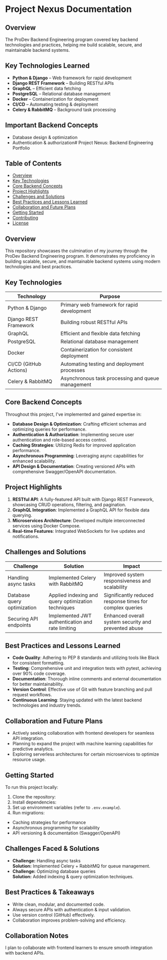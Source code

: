 # Project Nexus Documentation

## Overview
The ProDev Backend Engineering program covered key backend technologies and practices, helping me build scalable, secure, and maintainable backend systems.

## Key Technologies Learned
- **Python & Django** – Web framework for rapid development
- **Django REST Framework** – Building RESTful APIs
- **GraphQL** – Efficient data fetching
- **PostgreSQL** – Relational database management
- **Docker** – Containerization for deployment
- **CI/CD** – Automating testing & deployment
- **Celery & RabbitMQ** – Background task processing

## Important Backend Concepts
- Database design & optimization
- Authentication & authorization# Project Nexus: Backend Engineering Portfolio

## Table of Contents
- [Overview](#overview)
- [Key Technologies](#key-technologies)
- [Core Backend Concepts](#core-backend-concepts)
- [Project Highlights](#project-highlights)
- [Challenges and Solutions](#challenges-and-solutions)
- [Best Practices and Lessons Learned](#best-practices-and-lessons-learned)
- [Collaboration and Future Plans](#collaboration-and-future-plans)
- [Getting Started](#getting-started)
- [Contributing](#contributing)
- [License](#license)

## Overview

This repository showcases the culmination of my journey through the ProDev Backend Engineering program. It demonstrates my proficiency in building scalable, secure, and maintainable backend systems using modern technologies and best practices.

## Key Technologies

| Technology | Purpose |
|------------|---------|
| Python & Django | Primary web framework for rapid development |
| Django REST Framework | Building robust RESTful APIs |
| GraphQL | Efficient and flexible data fetching |
| PostgreSQL | Relational database management |
| Docker | Containerization for consistent deployment |
| CI/CD (GitHub Actions) | Automating testing and deployment processes |
| Celery & RabbitMQ | Asynchronous task processing and queue management |

## Core Backend Concepts

Throughout this project, I've implemented and gained expertise in:

- **Database Design & Optimization**: Crafting efficient schemas and optimizing queries for performance.
- **Authentication & Authorization**: Implementing secure user authentication and role-based access control.
- **Caching Strategies**: Utilizing Redis for improved application performance.
- **Asynchronous Programming**: Leveraging async capabilities for enhanced scalability.
- **API Design & Documentation**: Creating versioned APIs with comprehensive Swagger/OpenAPI documentation.

## Project Highlights

1. **RESTful API**: A fully-featured API built with Django REST Framework, showcasing CRUD operations, filtering, and pagination.
2. **GraphQL Integration**: Implemented a GraphQL API for flexible data querying.
3. **Microservices Architecture**: Developed multiple interconnected services using Docker Compose.
4. **Real-time Features**: Integrated WebSockets for live updates and notifications.

## Challenges and Solutions

| Challenge | Solution | Impact |
|-----------|----------|--------|
| Handling async tasks | Implemented Celery with RabbitMQ | Improved system responsiveness and scalability |
| Database query optimization | Applied indexing and query optimization techniques | Significantly reduced response times for complex queries |
| Securing API endpoints | Implemented JWT authentication and rate limiting | Enhanced overall system security and prevented abuse |

## Best Practices and Lessons Learned

- **Code Quality**: Adhering to PEP 8 standards and utilizing tools like Black for consistent formatting.
- **Testing**: Comprehensive unit and integration tests with pytest, achieving over 90% code coverage.
- **Documentation**: Thorough inline comments and external documentation for better maintainability.
- **Version Control**: Effective use of Git with feature branching and pull request workflows.
- **Continuous Learning**: Staying updated with the latest backend technologies and industry trends.

## Collaboration and Future Plans

- Actively seeking collaboration with frontend developers for seamless API integration.
- Planning to expand the project with machine learning capabilities for predictive analytics.
- Exploring serverless architectures for certain microservices to optimize resource usage.

## Getting Started

To run this project locally:

1. Clone the repository:
2. Install dependencies:
3. Set up environment variables (refer to `.env.example`).
4. Run migrations:

- Caching strategies for performance
- Asynchronous programming for scalability
- API versioning & documentation (Swagger/OpenAPI)

## Challenges Faced & Solutions
- **Challenge:** Handling async tasks  
  **Solution:** Implemented Celery + RabbitMQ for queue management.
- **Challenge:** Optimizing database queries  
  **Solution:** Added indexing & query optimization techniques.

## Best Practices & Takeaways
- Write clean, modular, and documented code.
- Always secure APIs with authentication & input validation.
- Use version control (GitHub) effectively.
- Collaboration improves problem-solving and efficiency.

## Collaboration Notes
I plan to collaborate with frontend learners to ensure smooth integration with backend APIs.

